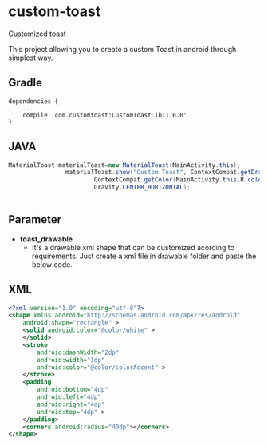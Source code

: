 # custom-toast
Customized toast

This project allowing you to create a custom Toast in android through simplest way.

Gradle
------
```
dependencies {
    ...
    compile 'com.customtoast:CustomToastLib:1.0.0'
}
```

JAVA
-----

```java
MaterialToast materialToast=new MaterialToast(MainActivity.this);
                materialToast.show("Custom Toast", ContextCompat.getDrawable(MainActivity.this,R.drawable.toast_drawable),
                        ContextCompat.getColor(MainActivity.this,R.color.colorAccent),
                        Gravity.CENTER_HORIZONTAL);
                        
```                      
  
Parameter
---------
* **toast_drawable**
    * It's a drawable xml shape that can be customized acording to requirements. Just create a xml file in drawable folder and paste the below code.
  
XML
-----
```xml
<?xml version="1.0" encoding="utf-8"?>
<shape xmlns:android="http://schemas.android.com/apk/res/android"
    android:shape="rectangle" >
    <solid android:color="@color/white" >
    </solid>
    <stroke
        android:dashWidth="2dp"
        android:width="1dp"
        android:color="@color/colorAccent" >
    </stroke>
    <padding
        android:bottom="4dp"
        android:left="4dp"
        android:right="4dp"
        android:top="4dp" >
    </padding>
    <corners android:radius="40dp"></corners>
</shape>

```

                        
